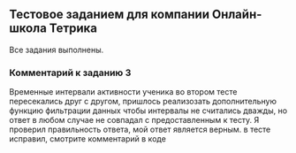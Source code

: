 ## Тестовое заданием для компании Онлайн-школа Тетрика

Все задания выполнены.

### Комментарий к заданию 3 

Временные интервали активности ученика во втором тесте пересекались друг с другом, 
пришлось реализозать дополнительную функцию фильтрации данных чтобы интервалы не считались дважды,
но ответ в любом случае не совпадал с предоставленным к тесту.
Я проверил правильность ответа, мой ответ является верным. в тесте исправил, смотрите комментарий в коде
